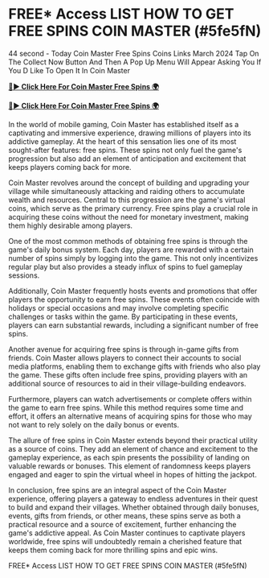 # FREE* Access LIST HOW TO GET FREE SPINS COIN MASTER (#5fe5fN)

44 second - Today Coin Master Free Spins Coins Links March 2024 Tap On The Collect Now Button And Then A Pop Up Menu Will Appear Asking You If You D Like To Open It In Coin Master

[**🔴► Click Here For Coin Master Free Spins 🌍**](https://lejooam.github.io/Coin)

[**🔴► Click Here For Coin Master Free Spins 🌍**](https://lejooam.github.io/Coin)
 

In the world of mobile gaming, Coin Master has established itself as a captivating and immersive experience, drawing millions of players into its addictive gameplay. At the heart of this sensation lies one of its most sought-after features: free spins. These spins not only fuel the game's progression but also add an element of anticipation and excitement that keeps players coming back for more.

Coin Master revolves around the concept of building and upgrading your village while simultaneously attacking and raiding others to accumulate wealth and resources. Central to this progression are the game's virtual coins, which serve as the primary currency. Free spins play a crucial role in acquiring these coins without the need for monetary investment, making them highly desirable among players.

One of the most common methods of obtaining free spins is through the game's daily bonus system. Each day, players are rewarded with a certain number of spins simply by logging into the game. This not only incentivizes regular play but also provides a steady influx of spins to fuel gameplay sessions.

Additionally, Coin Master frequently hosts events and promotions that offer players the opportunity to earn free spins. These events often coincide with holidays or special occasions and may involve completing specific challenges or tasks within the game. By participating in these events, players can earn substantial rewards, including a significant number of free spins.

Another avenue for acquiring free spins is through in-game gifts from friends. Coin Master allows players to connect their accounts to social media platforms, enabling them to exchange gifts with friends who also play the game. These gifts often include free spins, providing players with an additional source of resources to aid in their village-building endeavors.

Furthermore, players can watch advertisements or complete offers within the game to earn free spins. While this method requires some time and effort, it offers an alternative means of acquiring spins for those who may not want to rely solely on the daily bonus or events.

The allure of free spins in Coin Master extends beyond their practical utility as a source of coins. They add an element of chance and excitement to the gameplay experience, as each spin presents the possibility of landing on valuable rewards or bonuses. This element of randomness keeps players engaged and eager to spin the virtual wheel in hopes of hitting the jackpot.

In conclusion, free spins are an integral aspect of the Coin Master experience, offering players a gateway to endless adventures in their quest to build and expand their villages. Whether obtained through daily bonuses, events, gifts from friends, or other means, these spins serve as both a practical resource and a source of excitement, further enhancing the game's addictive appeal. As Coin Master continues to captivate players worldwide, free spins will undoubtedly remain a cherished feature that keeps them coming back for more thrilling spins and epic wins.

FREE* Access LIST HOW TO GET FREE SPINS COIN MASTER (#5fe5fN)
